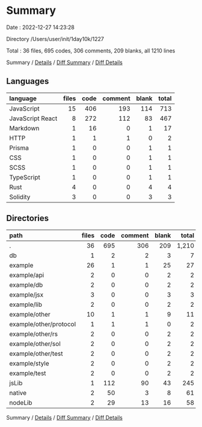 # Summary

Date : 2022-12-27 14:23:28

Directory /Users/user/init/1day10k/1227

Total : 36 files,  695 codes, 306 comments, 209 blanks, all 1210 lines

Summary / [Details](details.md) / [Diff Summary](diff.md) / [Diff Details](diff-details.md)

## Languages
| language | files | code | comment | blank | total |
| :--- | ---: | ---: | ---: | ---: | ---: |
| JavaScript | 15 | 406 | 193 | 114 | 713 |
| JavaScript React | 8 | 272 | 112 | 83 | 467 |
| Markdown | 1 | 16 | 0 | 1 | 17 |
| HTTP | 1 | 1 | 1 | 0 | 2 |
| Prisma | 1 | 0 | 0 | 1 | 1 |
| CSS | 1 | 0 | 0 | 1 | 1 |
| SCSS | 1 | 0 | 0 | 1 | 1 |
| TypeScript | 1 | 0 | 0 | 1 | 1 |
| Rust | 4 | 0 | 0 | 4 | 4 |
| Solidity | 3 | 0 | 0 | 3 | 3 |

## Directories
| path | files | code | comment | blank | total |
| :--- | ---: | ---: | ---: | ---: | ---: |
| . | 36 | 695 | 306 | 209 | 1,210 |
| db | 1 | 2 | 2 | 3 | 7 |
| example | 26 | 1 | 1 | 25 | 27 |
| example/api | 2 | 0 | 0 | 2 | 2 |
| example/db | 2 | 0 | 0 | 2 | 2 |
| example/jsx | 3 | 0 | 0 | 3 | 3 |
| example/lib | 2 | 0 | 0 | 2 | 2 |
| example/other | 10 | 1 | 1 | 9 | 11 |
| example/other/protocol | 1 | 1 | 1 | 0 | 2 |
| example/other/rs | 2 | 0 | 0 | 2 | 2 |
| example/other/sol | 2 | 0 | 0 | 2 | 2 |
| example/other/test | 2 | 0 | 0 | 2 | 2 |
| example/style | 2 | 0 | 0 | 2 | 2 |
| example/test | 2 | 0 | 0 | 2 | 2 |
| jsLib | 1 | 112 | 90 | 43 | 245 |
| native | 2 | 50 | 3 | 8 | 61 |
| nodeLib | 2 | 29 | 13 | 16 | 58 |

Summary / [Details](details.md) / [Diff Summary](diff.md) / [Diff Details](diff-details.md)